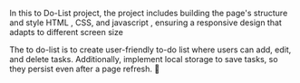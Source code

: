 In this to Do-List project, the project includes building the page's structure and style HTML , CSS, and javascript , ensuring a responsive design that adapts to different screen size

The to do-list is to create user-friendly to-do list where users can add, edit, and delete tasks.
Additionally, implement local storage to save tasks, so they persist even after a page refresh. 🤖
